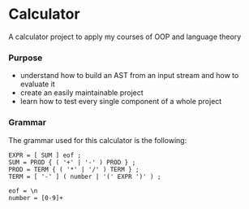 # Calculator
A calculator project to apply my courses of OOP and language theory

### Purpose
- understand how to build an AST from an input stream and how to evaluate it
- create an easily maintainable project
- learn how to test every single component of a whole project

### Grammar
The grammar used for this calculator is the following:
```
EXPR = [ SUM ] eof ;
SUM = PROD { ( '+' | '-' ) PROD } ;
PROD = TERM { ( '*' | '/' ) TERM } ;
TERM = [ '-' ] ( number | '(' EXPR ')' ) ;

eof = \n
number = [0-9]+
```
